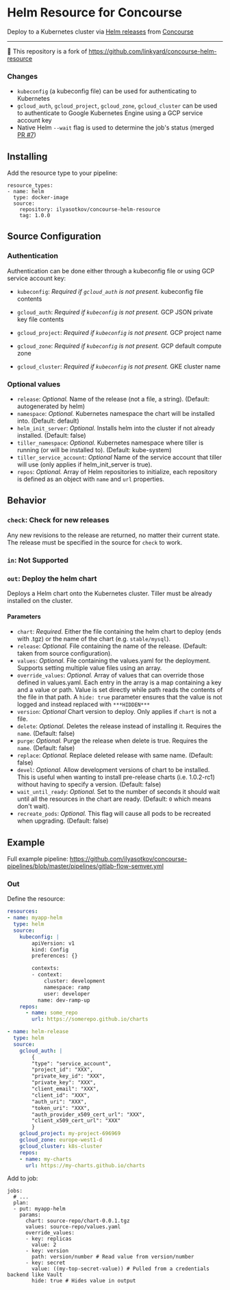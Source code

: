 # Helm Resource for Concourse

Deploy to a Kubernetes cluster via [Helm releases](https://github.com/kubernetes/helm) from [Concourse](https://concourse.ci/)

---

🔌 This repository is a fork of <https://github.com/linkyard/concourse-helm-resource>

### Changes

- `kubeconfig` (a kubeconfig file) can be used for authenticating to Kubernetes
- `gcloud_auth`, `gcloud_project`, `gcloud_zone`, `gcloud_cluster` can be used to authenticate to Google Kubernetes Engine using a GCP service account key
- Native Helm `--wait` flag is used to determine the job's status (merged [PR #7](https://github.com/linkyard/concourse-helm-resource/pull/7))

## Installing

Add the resource type to your pipeline:
```
resource_types:
- name: helm
  type: docker-image
  source:
    repository: ilyasotkov/concourse-helm-resource
    tag: 1.0.0
```


## Source Configuration

### Authentication

Authentication can be done either through a kubeconfig file or using GCP service account key:

* `kubeconfig`: *Required if `gcloud_auth` is not present.* kubeconfig file contents

* `gcloud_auth`: *Required if `kubeconfig` is not present.* GCP JSON private key file contents
* `gcloud_project`: *Required if `kubeconfig` is not present.* GCP project name
* `gcloud_zone`: *Required if `kubeconfig` is not present.* GCP default compute zone
* `gcloud_cluster`: *Required if `kubeconfig` is not present.* GKE cluster name

### Optional values

* `release`: *Optional.* Name of the release (not a file, a string). (Default: autogenerated by helm)
* `namespace`: *Optional.* Kubernetes namespace the chart will be installed into. (Default: default)
* `helm_init_server`: *Optional.* Installs helm into the cluster if not already installed. (Default: false)
* `tiller_namespace`: *Optional.* Kubernetes namespace where tiller is running (or will be installed to). (Default: kube-system)
* `tiller_service_account`: *Optional* Name of the service account that tiller will use (only applies if helm_init_server is true).
* `repos`: *Optional.* Array of Helm repositories to initialize, each repository is defined as an object with `name` and `url` properties.

## Behavior

### `check`: Check for new releases

Any new revisions to the release are returned, no matter their current state. The release must be specified in the
source for `check` to work.

### `in`: Not Supported

### `out`: Deploy the helm chart

Deploys a Helm chart onto the Kubernetes cluster. Tiller must be already installed
on the cluster.

#### Parameters

* `chart`: *Required.* Either the file containing the helm chart to deploy (ends with .tgz) or the name of the chart (e.g. `stable/mysql`).
* `release`: *Optional.* File containing the name of the release. (Default: taken from source configuration).
* `values`: *Optional.* File containing the values.yaml for the deployment. Supports setting multiple value files using an array.
* `override_values`: *Optional.* Array of values that can override those defined in values.yaml. Each entry in
  the array is a map containing a key and a value or path. Value is set directly while path reads the contents of
  the file in that path. A `hide: true` parameter ensures that the value is not logged and instead replaced with `***HIDDEN***`
* `version`: *Optional* Chart version to deploy. Only applies if `chart` is not a file.
* `delete`: *Optional.* Deletes the release instead of installing it. Requires the `name`. (Default: false)
* `purge`: *Optional.* Purge the release when delete is true. Requires the `name`. (Default: false)
* `replace`: *Optional.* Replace deleted release with same name. (Default: false)
* `devel`: *Optional.* Allow development versions of chart to be installed. This is useful when wanting to install pre-release
  charts (i.e. 1.0.2-rc1) without having to specify a version. (Default: false)
* `wait_until_ready`: *Optional.* Set to the number of seconds it should wait until all the resources in
    the chart are ready. (Default: `0` which means don't wait).
* `recreate_pods`: *Optional.* This flag will cause all pods to be recreated when upgrading. (Default: false)


## Example

Full example pipeline: <https://github.com/ilyasotkov/concourse-pipelines/blob/master/pipelines/gitlab-flow-semver.yml>

### Out

Define the resource:

```yaml
resources:
- name: myapp-helm
  type: helm
  source:
    kubeconfig: |
        apiVersion: v1
        kind: Config
        preferences: {}

        contexts:
        - context:
            cluster: development
            namespace: ramp
            user: developer
          name: dev-ramp-up
    repos:
      - name: some_repo
        url: https://somerepo.github.io/charts
```

```yaml
- name: helm-release
  type: helm
  source:
    gcloud_auth: |
        {
        "type": "service_account",
        "project_id": "XXX",
        "private_key_id": "XXX",
        "private_key": "XXX",
        "client_email": "XXX",
        "client_id": "XXX",
        "auth_uri": "XXX",
        "token_uri": "XXX",
        "auth_provider_x509_cert_url": "XXX",
        "client_x509_cert_url": "XXX"
        }
    gcloud_project: my-project-696969
    gcloud_zone: europe-west1-d
    gcloud_cluster: k8s-cluster
    repos:
    - name: my-charts
      url: https://my-charts.github.io/charts
```

Add to job:

```
jobs:
  # ...
  plan:
  - put: myapp-helm
    params:
      chart: source-repo/chart-0.0.1.tgz
      values: source-repo/values.yaml
      override_values:
      - key: replicas
        value: 2
      - key: version
        path: version/number # Read value from version/number
      - key: secret
        value: ((my-top-secret-value)) # Pulled from a credentials backend like Vault
        hide: true # Hides value in output
```

